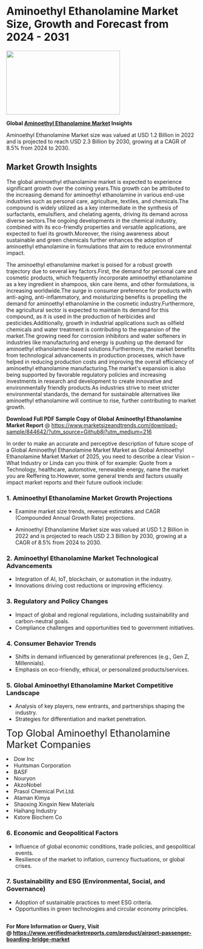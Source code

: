 <H1>Aminoethyl Ethanolamine Market Size, Growth and Forecast from 2024 - 2031</H1><img class="aligncenter size-medium wp-image-584254" src="https://thirdeyenews.in/wp-content/uploads/2024/09/Global-Market-Research-300x168.jpeg" alt="" width="300" height="168" /><p><strong>Global&nbsp;<a href="https://www.marketsizeandtrends.com/download-sample/844642/?utm_source=Github8j?utm_medium=216">Aminoethyl Ethanolamine Market</a> Insights</strong></p><p>Aminoethyl Ethanolamine Market size was valued at USD 1.2 Billion in 2022 and is projected to reach USD 2.3 Billion by 2030, growing at a CAGR of 8.5% from 2024 to 2030.</p><p><h2>Market Growth Insights</h2> <p>The global aminoethyl ethanolamine market is expected to experience significant growth over the coming years.This growth can be attributed to the increasing demand for aminoethyl ethanolamine in various end-use industries such as personal care, agriculture, textiles, and chemicals.The compound is widely utilized as a key intermediate in the synthesis of surfactants, emulsifiers, and chelating agents, driving its demand across diverse sectors.The ongoing developments in the chemical industry, combined with its eco-friendly properties and versatile applications, are expected to fuel its growth.Moreover, the rising awareness about sustainable and green chemicals further enhances the adoption of aminoethyl ethanolamine in formulations that aim to reduce environmental impact.</p> <p>The aminoethyl ethanolamine market is poised for a robust growth trajectory due to several key factors.First, the demand for personal care and cosmetic products, which frequently incorporate aminoethyl ethanolamine as a key ingredient in shampoos, skin care items, and other formulations, is increasing worldwide.The surge in consumer preference for products with anti-aging, anti-inflammatory, and moisturizing benefits is propelling the demand for aminoethyl ethanolamine in the cosmetic industry.Furthermore, the agricultural sector is expected to maintain its demand for this compound, as it is used in the production of herbicides and pesticides.Additionally, growth in industrial applications such as oilfield chemicals and water treatment is contributing to the expansion of the market.The growing need for corrosion inhibitors and water softeners in industries like manufacturing and energy is pushing up the demand for aminoethyl ethanolamine-based solutions.Furthermore, the market benefits from technological advancements in production processes, which have helped in reducing production costs and improving the overall efficiency of aminoethyl ethanolamine manufacturing.The market's expansion is also being supported by favorable regulatory policies and increasing investments in research and development to create innovative and environmentally friendly products.As industries strive to meet stricter environmental standards, the demand for sustainable alternatives like aminoethyl ethanolamine will continue to rise, further contributing to market growth.</p><p><span class=""><strong>Download Full PDF Sample Copy of Global Aminoethyl Ethanolamine Market Report</strong> @ <a href="https://www.marketsizeandtrends.com/download-sample/844642/?utm_source=Github8j?utm_medium=216" target="_blank">https://www.marketsizeandtrends.com/download-sample/844642/?utm_source=Github8j?utm_medium=216</a></span></p><p>In order to make an accurate and perceptive description of future scope of a Global&nbsp;Aminoethyl Ethanolamine Market Market as Global&nbsp;Aminoethyl Ethanolamine Market Market of 2025, you need to describe a clear Vision &ndash; What Industry or Linda can you think of for example: Quote from a Technology, healthcare, automotive, renewable energy, name the market you are Reffering to.However, some general trends and factors usually impact market reports and their future outlook include:</p><h3>1.&nbsp;<strong>Aminoethyl Ethanolamine Market Growth Projections</strong></h3><ul><li>Examine market size trends, revenue estimates and CAGR (Compounded Annual Growth Rate) projections.</li><li><p>Aminoethyl Ethanolamine Market size was valued at USD 1.2 Billion in 2022 and is projected to reach USD 2.3 Billion by 2030, growing at a CAGR of 8.5% from 2024 to 2030.</p></li></ul><h3>2.&nbsp;<strong>Aminoethyl Ethanolamine Market Technological Advancements</strong></h3><ul><li>Integration of AI, IoT, blockchain, or automation in the industry.</li><li>Innovations driving cost reductions or improving efficiency.</li></ul><h3>3.&nbsp;<strong>Regulatory and Policy Changes</strong></h3><ul><li>Impact of global and regional regulations, including sustainability and carbon-neutral goals.</li><li>Compliance challenges and opportunities tied to government initiatives.</li></ul><h3>4.&nbsp;<strong>Consumer Behavior Trends</strong></h3><ul><li>Shifts in demand influenced by generational preferences (e.g., Gen Z, Millennials).</li><li>Emphasis on eco-friendly, ethical, or personalized products/services.</li></ul><h3>5.&nbsp;<strong>Global Aminoethyl Ethanolamine Market Competitive Landscape</strong></h3><ul><li>Analysis of key players, new entrants, and partnerships shaping the industry.</li><li>Strategies for differentiation and market penetration.</li></ul><p data-pm-slice="1 1 []"><span style="color: inherit; font-family: inherit; font-size: 25px;">Top Global Aminoethyl Ethanolamine Market Companies</span></p><div class="" data-test-id=""><p><li>Dow Inc</li><li> Huntsman Corporation</li><li> BASF</li><li> Nouryon</li><li> AkzoNobel</li><li> Prasol Chemical Pvt.Ltd.</li><li> Ataman Kimya</li><li> Shaoxing Xingxin New Materials</li><li> Haihang Industry</li><li> Kstore Biochem Co</li></p></div><h3>6.&nbsp;<strong>Economic and Geopolitical Factors</strong></h3><ul><li>Influence of global economic conditions, trade policies, and geopolitical events.</li><li>Resilience of the market to inflation, currency fluctuations, or global crises.</li></ul><h3>7.&nbsp;<strong>Sustainability and ESG (Environmental, Social, and Governance)</strong></h3><ul><li>Adoption of sustainable practices to meet ESG criteria.</li><li>Opportunities in green technologies and circular economy principles.</li></ul><h2><strong style="font-size: 14px;">For More Information or Query, Visit @&nbsp;</strong><a style="background-color: #ffffff; font-size: 14px;" href="https://www.marketsizeandtrends.com/report/aminoethyl-ethanolamine-market/" target="_blank">https://www.verifiedmarketreports.com/product/airport-passenger-boarding-bridge-market</a></h2>